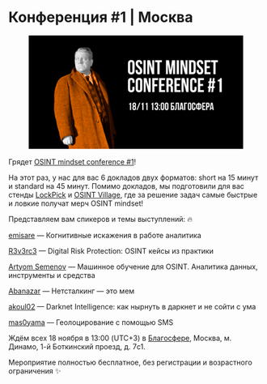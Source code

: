 # Конференция #1 | Москва

<figure><img src="../../.gitbook/assets/conf_1_announce3_ru.png" alt=""><figcaption></figcaption></figure>

Грядет [OSINT mindset conference #1](https://telegra.ph/file/b11fd70cac796dd049921.png)!&#x20;

На этот раз, у нас для вас 6 докладов двух форматов: short на 15 минут и standard на 45 минут. Помимо докладов, мы подготовили для вас стенды [LockPick](https://t.me/autopsy\_wt) и [OSINT Village](https://t.me/osint\_mindset), где за решение задач самые быстрые и ловкие получат мерч OSINT mindset!

Представляем вам спикеров и темы выступлений: 🔥

[emisare](https://t.me/artemov\_security) — Когнитивные искажения в работе аналитика

[R3v3rc3](https://t.me/in4security) — Digital Risk Protection: OSINT кейсы из практики

[Artyom Semenov](https://t.me/pwnai) — Машинное обучение для OSINT. Аналитика данных, инструменты и средства

[Abanazar](https://t.me/sur\_NET) — Нетсталкинг — это мем

[akoul02](https://t.me/akoul02) — Darknet Intelligence: как нырнуть в даркнет и не сойти с ума

[mas0yama](https://t.me/cereshouse) — Геолоцирование с помощью SMS

Ждём всех 18 ноября в 13:00 (UTC+3) в [Благосфере](https://blagosfera.ru/kontakty/), Москва, м. Динамо, 1-й Боткинский проезд, д. 7c1.

Мероприятие полностью бесплатное, без регистрации и возрастного ограничения ✨
